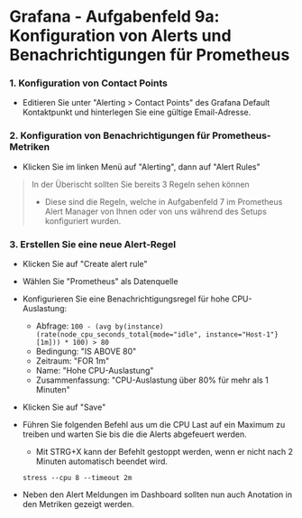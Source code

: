 # Grafana - Aufgabenfeld 9a: Konfiguration von Alerts und Benachrichtigungen für Prometheus

### 1. Konfiguration von Contact Points
- Editieren Sie unter "Alerting > Contact Points" des Grafana Default Kontaktpunkt und hinterlegen Sie eine gültige Email-Adresse.

### 2. Konfiguration von Benachrichtigungen für Prometheus-Metriken

- Klicken Sie im linken Menü auf "Alerting", dann auf "Alert Rules"

> In der Überischt sollten Sie bereits 3 Regeln sehen können
> - Diese sind die Regeln, welche in Aufgabenfeld 7 im Prometheus Alert Manager von Ihnen oder von uns während des Setups konfiguriert wurden.

### 3. Erstellen Sie eine neue Alert-Regel

- Klicken Sie auf "Create alert rule"
- Wählen Sie "Prometheus" als Datenquelle
- Konfigurieren Sie eine Benachrichtigungsregel für hohe CPU-Auslastung:
    - Abfrage: `100 - (avg by(instance) (rate(node_cpu_seconds_total{mode="idle", instance="Host-1"}[1m])) * 100) > 80`
    - Bedingung: "IS ABOVE 80"
    - Zeitraum: "FOR 1m"
    - Name: "Hohe CPU-Auslastung"
    - Zusammenfassung: "CPU-Auslastung über 80% für mehr als 1 Minuten"
- Klicken Sie auf "Save"

- Führen Sie folgenden Befehl aus um die CPU Last auf ein Maximum zu treiben und warten Sie bis die die Alerts abgefeuert werden.
  - Mit STRG+X kann der Befehlt gestoppt werden, wenn er nicht nach 2 Minuten automatisch beendet wird.
  
  ``stress --cpu 8 --timeout 2m``

- Neben den Alert Meldungen im Dashboard sollten nun auch Anotation in den Metriken gezeigt werden.